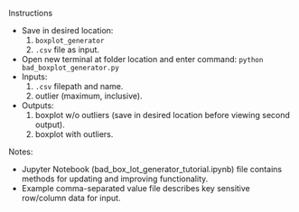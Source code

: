 Instructions
 - Save in desired location:
   1. `boxplot_generator`
   2. `.csv` file as input.
 - Open new terminal at folder location and enter command: `python bad_boxplot_generator.py`
 - Inputs:
   1. `.csv` filepath and name.
   2. outlier (maximum, inclusive).
 - Outputs:
   1. boxplot w/o outliers (save in desired location before viewing second output).
   2. boxplot with outliers.

Notes:
- Jupyter Notebook (bad_box_lot_generator_tutorial.ipynb) file contains methods for updating and improving functionality.
- Example comma-separated value file describes key sensitive row/column data for input.
